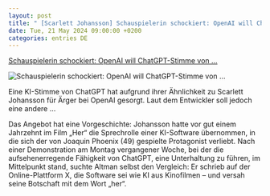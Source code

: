 ```yaml
---
layout: post
title: " [Scarlett Johansson] Schauspielerin schockiert: OpenAI will ChatGPT-Stimme von ..."
date: Tue, 21 May 2024 09:00:00 +0200
categories: entries DE
---
```

[Schauspielerin schockiert: OpenAI will ChatGPT-Stimme von ...](https://www.manager-magazin.de/unternehmen/tech/openai-sam-altman-will-scarlett-johansson-aehnelnde-ki-stimme-pausieren-a-0ece8f04-3084-431b-850b-7c0de38c5c58)

![Schauspielerin schockiert: OpenAI will ChatGPT-Stimme von ...](https://cdn.prod.www.manager-magazin.de/images/3a57b47e-3548-4c7a-bb6f-e75b2be9c1b5_w1200_r1.778_fpx52_fpy19.jpg)

Eine KI-Stimme von ChatGPT hat aufgrund ihrer Ähnlichkeit zu Scarlett Johansson für Ärger bei OpenAI gesorgt. Laut dem Entwickler soll jedoch eine andere ...

Das Angebot hat eine Vorgeschichte: Johansson hatte vor gut einem Jahrzehnt im Film „Her“ die Sprechrolle einer KI-Software übernommen, in die sich der von Joaquin Phoenix (49) gespielte Protagonist verliebt. Nach einer Demonstration am Montag vergangener Woche, bei der die aufsehenerregende Fähigkeit von ChatGPT, eine Unterhaltung zu führen, im Mittelpunkt stand, suchte Altman selbst den Vergleich: Er schrieb auf der Online-Plattform X, die Software sei wie KI aus Kinofilmen – und versah seine Botschaft mit dem Wort „her“.

